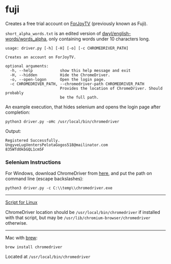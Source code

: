 # fuji
Creates a free trial account on [ForJoyTV](https://forjoytv.com/) (previously known as Fuji).

`short_alpha_words.txt` is an edited version of [dwyl/english-words/words_alpha](https://github.com/dwyl/english-words/blob/master/words_alpha.zip), only containing words under 10 characters long.

```
usage: driver.py [-h] [-H] [-o] [-c CHROMEDRIVER_PATH]

Creates an account on ForJoyTV.

optional arguments:
  -h, --help            show this help message and exit
  -H, --hidden          Hide the ChromeDriver.
  -o, --open-logon      Open the login page.
  -c CHROMEDRIVER_PATH, --chromedriver-path CHROMEDRIVER_PATH
                        Provides the location of ChromeDriver. Should probably
                        be the full path.
```

An example execution, that hides selenium and opens the login page after completion:

`python3 driver.py -oHc /usr/local/bin/chromedriver`

Output:

```
Registered Successfully.
UngyveLugVentersPelotaGogos518@mailinator.com
835WTdOkbGQL1cm5F
```


### Selenium Instructions

For Windows, download ChromeDriver from [here](https://sites.google.com/a/chromium.org/chromedriver/downloads), and put the path on command line (escape backslashes):

`python3 driver.py -c C:\\temp\\chromedriver.exe`

---

[Script for Linux](https://gist.github.com/ziadoz/3e8ab7e944d02fe872c3454d17af31a5)

ChromeDriver location should be `/usr/local/bin/chromedriver` if installed with that script, but may be `/usr/lib/chromium-browser/chromedriver` otherwise.

---

Mac with [brew](https://brew.sh/):

`brew install chromedriver`

Located at `/usr/local/bin/chromedriver`
